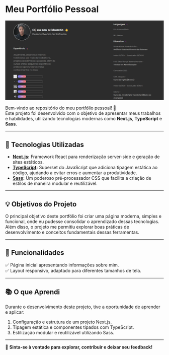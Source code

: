# Meu Portfólio Pessoal

![Meu Portfólio](assets/portifolio.png)

Bem-vindo ao repositório do meu portfólio pessoal! 🎉  
Este projeto foi desenvolvido com o objetivo de apresentar meus trabalhos e habilidades, utilizando tecnologias modernas como **Next.js**, **TypeScript** e **Sass**.  

---

## 🚀 Tecnologias Utilizadas

- **[Next.js](https://nextjs.org/):** Framework React para renderização server-side e geração de sites estáticos.  
- **[TypeScript](https://www.typescriptlang.org/):** Superset do JavaScript que adiciona tipagem estática ao código, ajudando a evitar erros e aumentar a produtividade.  
- **[Sass](https://sass-lang.com/):** Um poderoso pré-processador CSS que facilita a criação de estilos de maneira modular e reutilizável.  

---

## 💡 Objetivos do Projeto

O principal objetivo deste portfólio foi criar uma página moderna, simples e funcional, onde eu pudesse consolidar o aprendizado dessas tecnologias. Além disso, o projeto me permitiu explorar boas práticas de desenvolvimento e conceitos fundamentais dessas ferramentas.

---

## 🌟 Funcionalidades

✅ Página inicial apresentando informações sobre mim.  
✅ Layout responsivo, adaptado para diferentes tamanhos de tela.  

---

## 📚 O que Aprendi

Durante o desenvolvimento deste projeto, tive a oportunidade de aprender e aplicar:  
1. Configuração e estrutura de um projeto Next.js.  
2. Tipagem estática e componentes tipados com TypeScript.  
3. Estilização modular e reutilizável utilizando Sass.  

---

🚀 **Sinta-se à vontade para explorar, contribuir e deixar seu feedback!**  
